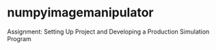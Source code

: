 # numpyimagemanipulator
Assignment: Setting Up Project and Developing a Production Simulation Program
